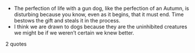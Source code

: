  - The perfection of life with a gun dog, like the perfection of an Autumn, is disturbing because you know, even as it begins, that it must end. Time bestows the gift and steals it in the process.
 - I think we are drawn to dogs because they are the uninhibited creatures we might be if we weren’t certain we knew better.

2 quotes